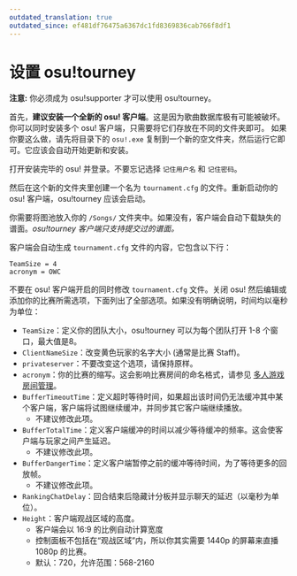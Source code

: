 ```yaml
---
outdated_translation: true
outdated_since: ef481df76475a6367dc1fd8369836cab766f8df1
---
```


<!-- TODO: mention lazer tournament client -->

# 设置 osu!tourney

**注意:** 你必须成为 osu!supporter 才可以使用 osu!tourney。

首先，**建议安装一个全新的 osu! 客户端**。这是因为歌曲数据库极有可能被破坏。你可以同时安装多个 osu! 客户端，只需要将它们存放在不同的文件夹即可。
如果你要这么做，请先将目录下的 `osu!.exe` 复制到一个新的空文件夹，然后运行它即可。它应该会自动开始更新和安装。

打开安装完毕的 osu! 并登录。不要忘记选择 `记住用户名` 和 `记住密码`。

然后在这个新的文件夹里创建一个名为 `tournament.cfg` 的文件。重新启动你的 osu! 客户端，osu!tourney 应该会启动。

你需要将图池放入你的 `/Songs/` 文件夹中。如果没有，客户端会自动下载缺失的谱面。*osu!tourney 客户端只支持提交过的谱面。*

客户端会自动生成 `tournament.cfg` 文件的内容，它包含以下行：

```
TeamSize = 4
acronym = OWC
```

不要在 osu! 客户端开启的同时修改 `tournament.cfg` 文件。关闭 osu! 然后编辑或添加你的比赛所需选项，下面列出了全部选项。如果没有明确说明，时间均以毫秒为单位：

- `TeamSize`：定义你的团队大小，osu!tourney 可以为每个团队打开 1-8 个窗口，最大值是8。
- `ClientNameSize`：改变黄色玩家的名字大小 (通常是比赛 Staff)。
- `privateserver`：不要改变这个选项，请保持原样。
- `acronym`：你的比赛的缩写。这会影响比赛房间的命名格式，请参见 [多人游戏房间管理](/wiki/osu!_tournament_client/osu!tourney/Multiplayer_usage)。
- `BufferTimeoutTime`：定义超时等待时间，如果超出该时间仍无法缓冲其中某个客户端，客户端将试图继续缓冲，并同步其它客户端继续播放。
  - 不建议修改此项。
- `BufferTotalTime`：定义客户端缓冲的时间以减少等待缓冲的频率。这会使客户端与玩家之间产生延迟。
  - 不建议修改此项。
- `BufferDangerTime`：定义客户端暂停之前的缓冲等待时间，为了等待更多的回放帧。
  - 不建议修改此项。
- `RankingChatDelay`：回合结束后隐藏计分板并显示聊天的延迟（以毫秒为单位）。
- `Height`：客户端观战区域的高度。
  - 客户端会以 16:9 的比例自动计算宽度
  - 控制面板不包括在“观战区域”内，所以你其实需要 1440p 的屏幕来直播 1080p 的比赛。
  - 默认：720，允许范围：568-2160
